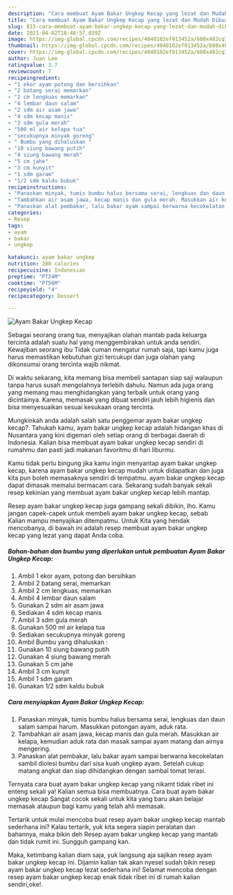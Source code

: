 ```yaml
---
description: "Cara membuat Ayam Bakar Ungkep Kecap yang lezat dan Mudah Dibuat"
title: "Cara membuat Ayam Bakar Ungkep Kecap yang lezat dan Mudah Dibuat"
slug: 815-cara-membuat-ayam-bakar-ungkep-kecap-yang-lezat-dan-mudah-dibuat
date: 2021-04-02T18:48:57.039Z
image: https://img-global.cpcdn.com/recipes/4040102ef913452a/680x482cq70/ayam-bakar-ungkep-kecap-foto-resep-utama.jpg
thumbnail: https://img-global.cpcdn.com/recipes/4040102ef913452a/680x482cq70/ayam-bakar-ungkep-kecap-foto-resep-utama.jpg
cover: https://img-global.cpcdn.com/recipes/4040102ef913452a/680x482cq70/ayam-bakar-ungkep-kecap-foto-resep-utama.jpg
author: Juan Lee
ratingvalue: 3.7
reviewcount: 7
recipeingredient:
- "1 ekor ayam potong dan bersihkan"
- "2 batang serai memarkan"
- "2 cm lengkuas memarkan"
- "4 lembar daun salam"
- "2 sdm air asam jawa"
- "4 sdm kecap manis"
- "3 sdm gula merah"
- "500 ml air kelapa tua"
- "secukupnya minyak goreng"
- " Bumbu yang dihaluskan "
- "10 siung bawang putih"
- "4 siung bawang merah"
- "5 cm jahe"
- "3 cm kunyit"
- "1 sdm garam"
- "1/2 sdm kaldu bubuk"
recipeinstructions:
- "Panaskan minyak, tumis bumbu halus bersama serai, lengkuas dan daun salam sampai harum. Masukkan potongan ayam, aduk rata."
- "Tambahkan air asam jawa, kecap manis dan gula merah. Masukkan air kelapa, kemudian aduk rata dan masak sampai ayam matang dan airnya mengering."
- "Panaskan alat pembakar, lalu bakar ayam sampai berwarna kecokelatan sambil diolesi bumbu dari sisa kuah ungkep ayam. Setelah cukup matang angkat dan siap dihidangkan dengan sambal tomat terasi."
categories:
- Resep
tags:
- ayam
- bakar
- ungkep

katakunci: ayam bakar ungkep 
nutrition: 280 calories
recipecuisine: Indonesian
preptime: "PT24M"
cooktime: "PT56M"
recipeyield: "4"
recipecategory: Dessert

---
```



![Ayam Bakar Ungkep Kecap](https://img-global.cpcdn.com/recipes/4040102ef913452a/680x482cq70/ayam-bakar-ungkep-kecap-foto-resep-utama.jpg)

Sebagai seorang orang tua, menyajikan olahan mantab pada keluarga tercinta adalah suatu hal yang menggembirakan untuk anda sendiri. Kewajiban seorang ibu Tidak cuman mengatur rumah saja, tapi kamu juga harus memastikan kebutuhan gizi tercukupi dan juga olahan yang dikonsumsi orang tercinta wajib nikmat.

Di waktu  sekarang, kita memang bisa membeli santapan siap saji walaupun tanpa harus susah mengolahnya terlebih dahulu. Namun ada juga orang yang memang mau menghidangkan yang terbaik untuk orang yang dicintainya. Karena, memasak yang dibuat sendiri jauh lebih higienis dan bisa menyesuaikan sesuai kesukaan orang tercinta. 



Mungkinkah anda adalah salah satu penggemar ayam bakar ungkep kecap?. Tahukah kamu, ayam bakar ungkep kecap adalah hidangan khas di Nusantara yang kini digemari oleh setiap orang di berbagai daerah di Indonesia. Kalian bisa membuat ayam bakar ungkep kecap sendiri di rumahmu dan pasti jadi makanan favoritmu di hari liburmu.

Kamu tidak perlu bingung jika kamu ingin menyantap ayam bakar ungkep kecap, karena ayam bakar ungkep kecap mudah untuk didapatkan dan juga kita pun boleh memasaknya sendiri di tempatmu. ayam bakar ungkep kecap dapat dimasak memalui bermacam cara. Sekarang sudah banyak sekali resep kekinian yang membuat ayam bakar ungkep kecap lebih mantap.

Resep ayam bakar ungkep kecap juga gampang sekali dibikin, lho. Kamu jangan capek-capek untuk membeli ayam bakar ungkep kecap, sebab Kalian mampu menyajikan ditempatmu. Untuk Kita yang hendak mencobanya, di bawah ini adalah resep membuat ayam bakar ungkep kecap yang lezat yang dapat Anda coba.

<!--inarticleads1-->

##### Bahan-bahan dan bumbu yang diperlukan untuk pembuatan Ayam Bakar Ungkep Kecap:

1. Ambil 1 ekor ayam, potong dan bersihkan
1. Ambil 2 batang serai, memarkan
1. Ambil 2 cm lengkuas, memarkan
1. Ambil 4 lembar daun salam
1. Gunakan 2 sdm air asam jawa
1. Sediakan 4 sdm kecap manis
1. Ambil 3 sdm gula merah
1. Gunakan 500 ml air kelapa tua
1. Sediakan secukupnya minyak goreng
1. Ambil  Bumbu yang dihaluskan :
1. Gunakan 10 siung bawang putih
1. Gunakan 4 siung bawang merah
1. Gunakan 5 cm jahe
1. Ambil 3 cm kunyit
1. Ambil 1 sdm garam
1. Gunakan 1/2 sdm kaldu bubuk




<!--inarticleads2-->

##### Cara menyiapkan Ayam Bakar Ungkep Kecap:

1. Panaskan minyak, tumis bumbu halus bersama serai, lengkuas dan daun salam sampai harum. Masukkan potongan ayam, aduk rata.
1. Tambahkan air asam jawa, kecap manis dan gula merah. Masukkan air kelapa, kemudian aduk rata dan masak sampai ayam matang dan airnya mengering.
1. Panaskan alat pembakar, lalu bakar ayam sampai berwarna kecokelatan sambil diolesi bumbu dari sisa kuah ungkep ayam. Setelah cukup matang angkat dan siap dihidangkan dengan sambal tomat terasi.




Ternyata cara buat ayam bakar ungkep kecap yang nikamt tidak ribet ini enteng sekali ya! Kalian semua bisa membuatnya. Cara buat ayam bakar ungkep kecap Sangat cocok sekali untuk kita yang baru akan belajar memasak ataupun bagi kamu yang telah ahli memasak.

Tertarik untuk mulai mencoba buat resep ayam bakar ungkep kecap mantab sederhana ini? Kalau tertarik, yuk kita segera siapin peralatan dan bahannya, maka bikin deh Resep ayam bakar ungkep kecap yang mantab dan tidak rumit ini. Sungguh gampang kan. 

Maka, ketimbang kalian diam saja, yuk langsung aja sajikan resep ayam bakar ungkep kecap ini. Dijamin kalian tak akan nyesel sudah bikin resep ayam bakar ungkep kecap lezat sederhana ini! Selamat mencoba dengan resep ayam bakar ungkep kecap enak tidak ribet ini di rumah kalian sendiri,oke!.


